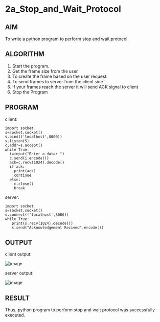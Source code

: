# 2a_Stop_and_Wait_Protocol
## AIM 
To write a python program to perform stop and wait protocol
## ALGORITHM
1. Start the program.
2. Get the frame size from the user
3. To create the frame based on the user request.
4. To send frames to server from the client side.
5. If your frames reach the server it will send ACK signal to client
6. Stop the Program
## PROGRAM
client:
```
import socket
s=socket.socket()
s.bind(('localhost',8000))
s.listen(5)
c,addr=s.accept()
while True:
  i=input("Enter a data: ")
  c.send(i.encode())
  ack=c.recv(1024).decode()
  if ack:
    print(ack)
    continue
  else:
    c.close()
    break
```
server:
```
import socket
s=socket.socket()
s.connect(('localhost',8000))
while True:
   print(s.recv(1024).decode())
   s.send("Acknowledgement Recived".encode())
```
## OUTPUT
client output:

![image](https://github.com/Priyanghaofficial/2a_Stop_and_Wait_Protocol/assets/147121154/0b018be0-4186-43df-963b-b44b7819aa2c)

server output:

![image](https://github.com/Priyanghaofficial/2a_Stop_and_Wait_Protocol/assets/147121154/822001c9-16ea-4c30-ad31-817710819bcf)


## RESULT
Thus, python program to perform stop and wait protocol was successfully executed.
